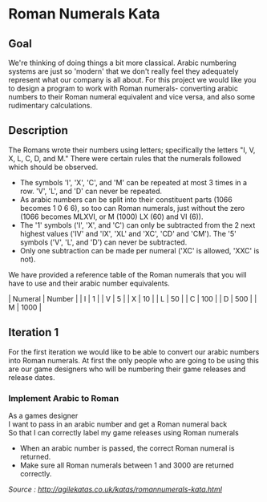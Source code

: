 # Roman Numerals Kata

## Goal

We're thinking of doing things a bit more classical. Arabic numbering systems are just so 'modern' that we don't really feel they adequately represent what our company is all about. For this project we would like you to design a program to work with Roman numerals- converting arabic numbers to their Roman numeral equivalent and vice versa, and also some rudimentary calculations.

## Description

The Romans wrote their numbers using letters; specifically the letters "I, V, X, L, C, D, and M." There were certain rules that the numerals followed which should be observed.

* The symbols 'I', 'X', 'C', and 'M' can be repeated at most 3 times in a row. 'V', 'L', and 'D' can never be repeated.
* As arabic numbers can be split into their constituent parts (1066 becomes 1 0 6 6), so too can Roman numerals, just without the zero (1066 becomes MLXVI, or M (1000) LX (60) and VI (6)).
* The '1' symbols ('I', 'X', and 'C') can only be subtracted from the 2 next highest values ('IV' and 'IX', 'XL' and 'XC', 'CD' and 'CM'). The '5' symbols ('V', 'L', and 'D') can never be subtracted.
* Only one subtraction can be made per numeral ('XC' is allowed, 'XXC' is not).

We have provided a reference table of the Roman numerals that you will have to use and their arabic number equivalents.

| Numeral | Number |
| I       | 1      |
| V       | 5      |
| X       | 10     |
| L       | 50     |
| C       | 100    |
| D       | 500    |
| M       | 1000   |

## Iteration 1

For the first iteration we would like to be able to convert our arabic numbers into Roman numerals. At first the only people who are going to be using this are our game designers who will be numbering their game releases and release dates.

### Implement Arabic to Roman

As a games designer  
I want to pass in an arabic number and get a Roman numeral back  
So that I can correctly label my game releases using Roman numerals 

* When an arabic number is passed, the correct Roman numeral is returned.
* Make sure all Roman numerals between 1 and 3000 are returned correctly.

_Source : http://agilekatas.co.uk/katas/romannumerals-kata.html_